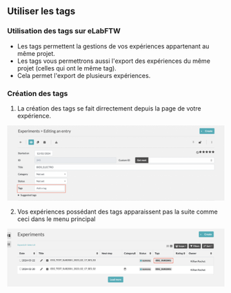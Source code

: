 ## Utiliser les tags

### Utilisation des tags sur eLabFTW

- Les tags permettent la gestions de vos expériences appartenant au même projet.
- Les tags vous permettrons aussi l'export des expériences du même projet (celles qui ont le même tag).
- Cela permet l'export de plusieurs expériences.

### Création des tags

1. La création des tags se fait dirrectement depuis la page de votre expérience.

![Json_editor](images/tags.png)

2. Vos expériences possédant des tags apparaissent pas la suite comme ceci dans le menu principal

![Json_editor](images/tags_overview.png)
